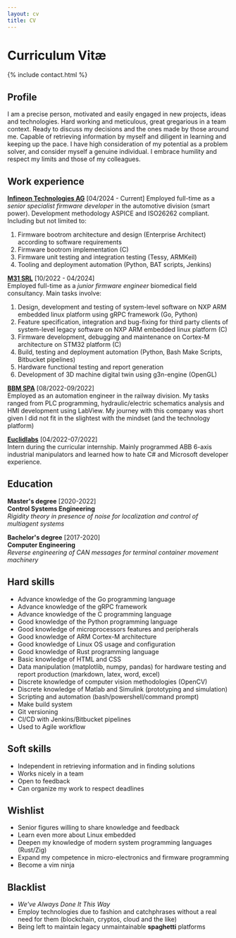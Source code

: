 ```yaml
---
layout: cv
title: CV
---
```


# Curriculum Vitæ
{% include contact.html %}

## Profile
I am a precise person, motivated and easily engaged in new projects, ideas and technologies. Hard working and meticulous, great gregarious in a team context. Ready to discuss my decisions and the ones made by those around me. Capable of retrieving information by myself and diligent in learning and keeping up the pace. I have high consideration of my potential as a problem solver, and consider myself a genuine individual. I embrace humility and respect my limits and those of my colleagues.
## Work experience
[**Infineon Technologies AG**](https://www.infineon.com/) [04/2024 - Current]
Employed full-time as a _senior specialist firmware developer_ in the automotive division (smart power). Development methodology ASPICE and ISO26262 compliant. Including but not limited to:
1. Firmware bootrom architecture and design (Enterprise Architect) according to software requirements
2. Firmware bootrom implementation (C)
3. Firmware unit testing and integration testing (Tessy, ARMKeil)
4. Tooling and deployment automation (Python, BAT scripts, Jenkins)

[**M31 SRL**](https://www.m31.com/) [10/2022 - 04/2024]  
Employed full-time as a _junior firmware engineer_ biomedical field consultancy. Main tasks involve:
1. Design, development and testing of system-level software on NXP ARM embedded linux platform using gRPC framework (Go, Python)
2. Feature specification, integration and bug-fixing for third party clients of system-level legacy software on NXP ARM embedded linux platform (C)
3. Firmware development, debugging and maintenance on Cortex-M architecture on STM32 platform (C)
4. Build, testing and deployment automation (Python, Bash Make Scripts, Bitbucket pipelines)
5. Hardware functional testing and report generation
6. Development of 3D machine digital twin using g3n-engine (OpenGL)

[**BBM SPA**](https://www.bbm-railway.com/) [08/2022-09/2022]  
Employed as an automation engineer in the railway division. 
My tasks ranged from PLC programming, hydraulic/electric schematics analysis and HMI development using LabView. 
My journey with this company was short given I did not fit in the slightest with the mindset (and the technology platform)

[**Euclidlabs**](https://www.euclidlabs.it/) [04/2022-07/2022]  
Intern during the curricular internship. Mainly programmed ABB 6-axis industrial manipulators and learned how to hate C# and Microsoft developer experience.

## Education
**Master's degree** [2020-2022]  
**Control Systems Engineering**  
_Rigidity theory in presence of noise for localization and control of multiagent systems_

**Bachelor's degree** [2017-2020]  
**Computer Engineering**  
_Reverse engineering of CAN messages for terminal container movement machinery_

## Hard skills
* Advance knowledge of the Go programming language
* Advance knowledge of the gRPC framework
* Advance knowledge of the C programming language
* Good knowledge of the Python programming language
* Good knowledge of microprocessors features and peripherals
* Good knowledge of ARM Cortex-M architecture
* Good knowledge of Linux OS usage and configuration
* Good knowledge of Rust programming language
* Basic knowledge of HTML and CSS
* Data manipulation (matplotlib, numpy, pandas) for hardware testing and report production (markdown, latex, word, excel)
* Discrete knowledge of computer vision methodologies (OpenCV)
* Discrete knowledge of Matlab and Simulink (prototyping and simulation)
* Scripting and automation (bash/powershell/command prompt)
* Make build system
* Git versioning
* CI/CD with Jenkins/Bitbucket pipelines
* Used to Agile workflow

## Soft skills
* Independent in retrieving information and in finding solutions
* Works nicely in a team
* Open to feedback
* Can organize my work to respect deadlines

## Wishlist
* Senior figures willing to share knowledge and feedback
* Learn even more about Linux embedded
* Deepen my knowledge of modern system programming languages (Rust/Zig)
* Expand my competence in micro-electronics and firmware programming
* Become a vim ninja

## Blacklist
* _We've Always Done It This Way_
* Employ technologies due to fashion and catchphrases without a real need for them (blockchain, cryptos, cloud and the like)
* Being left to maintain legacy unmaintainable __spaghetti__ platforms
